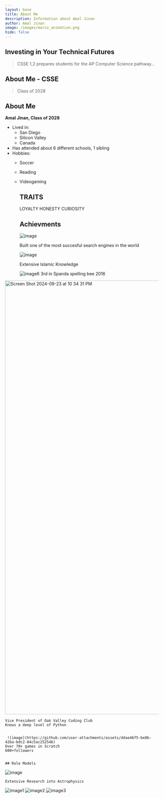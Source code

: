 ```yaml
---
layout: base
title: About Me
description: Information about Amal Jinan
author: Amal Jinan
image: /images/mario_animation.png
hide: false
---
```


## Investing in Your Technical Futures

> CSSE 1,2 prepares students for the AP Computer Science pathway...

## About Me - CSSE

> Class of 2028

## About Me
**Amal Jinan, Class of 2028**

- Lived in:
  - San Diego
  - Silicon Valley
  - Canada
- Has attended about 6 different schools, 1 sibling
- Hobbies:
  - Soccer
  - Reading
  - Videogaming
    ## TRAITS
    LOYALTY
    HONESTY
    CURIOSITY
    ## Achievments

     ![image](https://github.com/user-attachments/assets/3f69d0e0-44e6-4c32-8d22-dbeac0c359d3)
  
    Built one of the most succesful search engines in the world


    ![image](https://github.com/user-attachments/assets/7a466fa1-5494-4fe9-a620-d70aed9bb569)
    
    Extensive Islamic Knowledge

     ![image](https://github.com/user-attachments/assets/e54a18f1-7ebc-44b8-9ac1-aabd001d8964)6
    3rd in Spanda spelling bee 2016


<img width="1422" alt="Screen Shot 2024-09-23 at 10 34 31 PM" src="https://github.com/user-attachments/assets/5a5cb8c9-4ea1-492d-be0d-bb621e90488d">

    Vice President of Oak Valley Coding Club
    Knows a deep level of Python


     ![image](https://github.com/user-attachments/assets/ddae46f5-be8b-42ba-bdc2-84c5ac252546)
    Over 70+ games in Scratch
    600+followers


    ## Role Models

  
![image](https://github.com/user-attachments/assets/1662b9a3-1a02-4045-98ff-128067667f46)
   
    Extensive Research into Astrophysics




![image1](https://github.com/user-attachments/assets/8e7e0410-0850-4c60-ad49-dcbdbdcdb64e)
![image2](https://github.com/user-attachments/assets/fe63f52c-9044-4e0d-ba56-3dd01eb2e307)
![image3](https://github.com/user-attachments/assets/04037765-8b57-449f-91bf-08ca64c67c22)

<script src="https://utteranc.es/client.js"
        repo="AmalJinan/Amal_2025"
        issue-term="pathname"
        theme="github-light"
        crossorigin="anonymous" async>
</script>
